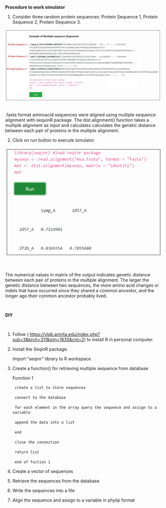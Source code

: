 **Procedure to work simulator**
 
1.	Consider three random protein sequences: Protein Sequence 1, Protein Sequence 2, Protein Sequence 3. 

   <center><img src="images/1.png" title="" /></center>
 &nbsp;

.fasta format aminoacid sequences were aligned using multiple sequence alignment with sequinR package. The dist.alignment() function takes a multiple alignment as input and calculates calculates the genetic distance between each pair of proteins in the multiple alignment.
&nbsp;

2.	Click on run button to execute simulator. 

   <center><img src="images/2.png" title="" /></center>

 &nbsp;
 
 The numerical values in matrix of the output indicates genetic distance between each pair of proteins in the multiple alignment. The larger the genetic distance between two sequences, the more amino acid changes or indels that have occurred since they shared a common ancestor, and the longer ago their common ancestor probably lived. 

 &nbsp;

  **DIY**

 &nbsp;

1. Follow ( https://vlab.amrita.edu/index.php?sub=3&brch=311&sim=1835&cnt=2) to install R in personal computer.

2. Install the SeqinR package.
   
   Import “seqinr” library to R workspace

3. Create a function() for retrieving multiple sequence from database

    Function 1
		    
        create a list to store sequences

		connect to the database

		for each element in the array query the sequence and assign to a variable 
			
        append the data into a list
		    
        end
		    
        close the connection
		    
        return list

	    end of fuction 1


4. Create a vector of sequences

5. Retrieve the sequences from the database

6. Write the sequences into a file
                    
7. Align the sequence and assign to a variable in phylip format
